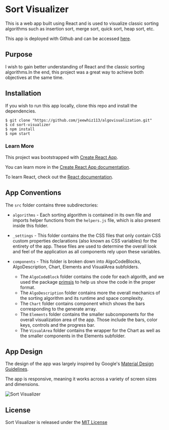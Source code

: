 # Sort Visualizer

This is a web app built using React and is used to visualize classic sorting algorithms such as insertion sort, merge sort, quick sort, heap sort, etc.

This app is deployed with Github and can be accessed [here](https://jeewhiz113.github.io/algovisualization/).

## Purpose

I wish to gain better understanding of React and the classic sorting algorithms.In the end, this project was a great way to achieve both objectives at the same time.

## Installation

If you wish to run this app locally, clone this repo and install the dependencies.

```
$ git clone "https://github.com/jeewhiz113/algovisualization.git"
$ cd sort-visualizer
$ npm install
$ npm start
```

### Learn More

This project was bootstrapped with [Create React App](https://github.com/facebook/create-react-app).

You can learn more in the [Create React App documentation](https://facebook.github.io/create-react-app/docs/getting-started).

To learn React, check out the [React documentation](https://reactjs.org/).

## App Conventions

The `src` folder contains three subdirectories:

- `algorithms` - Each sorting algorithm is contained in its own file and imports helper functions from the `helpers.js` file, which is also present inside this folder. 

- `_settings` - This folder contains the the CSS files that only contain CSS custom properties declarations (also known as CSS variables) for the entirety of the app. These files are used to determine the overall look and feel of the application as all components rely upon these variables.

- `components` - This folder is broken down into AlgoCodeBlocks, AlgoDescription, Chart, Elements and VisualArea subfolders.

  - The `AlgoCodeBlock` folder contains the code for each algorith, and we used the package [primsjs](https://www.npmjs.com/package/react-prism) to help us show the code in the proper format.
  - The `AlgoDescription` folder contains more the overall mechanics of the sorting algorithm and its runtime and space complexity.
  - The `Chart` folder contains component which shows the bars corresponding to the generate array.
  - The `Elements` folder contains the smaller subcomponents for the overall visualization area of the app.  Those include the bars, color keys, controls and the progress bar.
  - The `VisualArea` folder contains the wrapper for the Chart as well as the smaller components in the Elements subfolder.

## App Design

The design of the app was largely inspired by Google's [Material Design Guidelines](https://material.io/design/).

The app is responsive, meaning it works across a variety of screen sizes and dimensions.

![Sort Visualizer](https://i.imgur.com/8gF08Dk.png)

## License

Sort Visualizer is released under the [MIT License](https://choosealicense.com/licenses/mit/)
